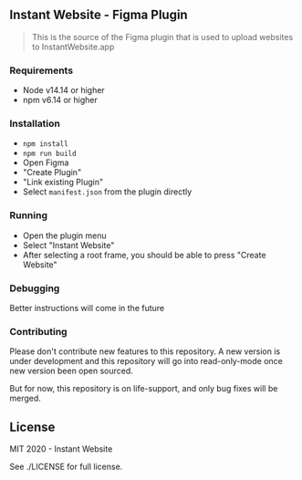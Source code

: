 ## Instant Website - Figma Plugin
> This is the source of the Figma plugin that is used to upload websites to
> InstantWebsite.app

### Requirements

- Node v14.14 or higher
- npm v6.14 or higher

### Installation

- `npm install`
- `npm run build`
- Open Figma
- "Create Plugin"
- "Link existing Plugin"
- Select `manifest.json` from the plugin directly

### Running

- Open the plugin menu
- Select "Instant Website"
- After selecting a root frame, you should be able to press "Create Website"

### Debugging

Better instructions will come in the future

### Contributing

Please don't contribute new features to this repository. A new version is under
development and this repository will go into read-only-mode once new version
been open sourced.

But for now, this repository is on life-support, and only bug fixes will be merged.

## License

MIT 2020 - Instant Website

See ./LICENSE for full license.
